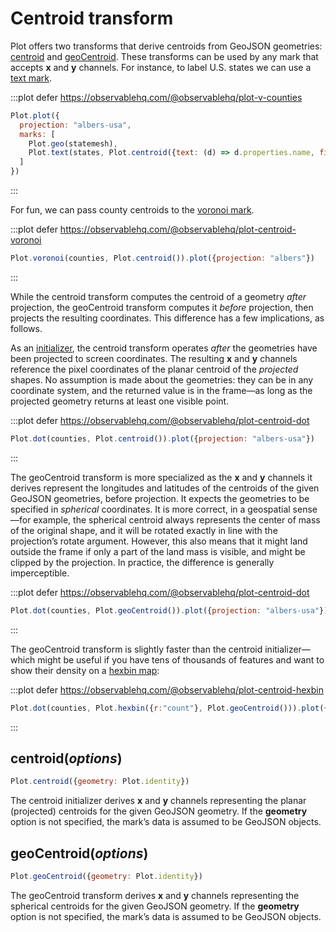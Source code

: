 <script setup>

import * as Plot from "@observablehq/plot";
import * as d3 from "d3";
import * as topojson from "topojson-client";
import {computed, shallowRef, onMounted} from "vue";

const us = shallowRef(null);
const countymesh = computed(() => us.value ? topojson.mesh(us.value, us.value.objects.counties) : {type: null});
const statemesh = computed(() => us.value ? topojson.mesh(us.value, us.value.objects.states) : {type: null});
const states = computed(() => us.value ? topojson.feature(us.value, us.value.objects.states).features : []);
const counties = computed(() => us.value ? topojson.feature(us.value, us.value.objects.counties).features : []);

onMounted(() => {
  d3.json("../data/us-counties-10m.json").then((data) => (us.value = data));
});

</script>

# Centroid transform

Plot offers two transforms that derive centroids from GeoJSON geometries: [centroid](#centroid-options) and [geoCentroid](#geocentroid-options). These transforms can be used by any mark that accepts **x** and **y** channels. For instance, to label U.S. states we can use a [text mark](../marks/text.md).

:::plot defer https://observablehq.com/@observablehq/plot-v-counties
```js
Plot.plot({
  projection: "albers-usa",
  marks: [
    Plot.geo(statemesh),
    Plot.text(states, Plot.centroid({text: (d) => d.properties.name, fill: "currentColor", stroke: "var(--vp-c-bg)"}))
  ]
})
```
:::

For fun, we can pass county centroids to the [voronoi mark](../marks/delaunay.md).

:::plot defer https://observablehq.com/@observablehq/plot-centroid-voronoi
```js
Plot.voronoi(counties, Plot.centroid()).plot({projection: "albers"})
```
:::

While the centroid transform computes the centroid of a geometry _after_ projection, the geoCentroid transform computes it _before_ projection, then projects the resulting coordinates. This difference has a few implications, as follows.

As an [initializer](../features/transforms.md#initializers), the centroid transform operates _after_ the geometries have been projected to screen coordinates. The resulting **x** and **y** channels reference the pixel coordinates of the planar centroid of the _projected_ shapes. No assumption is made about the geometries: they can be in any coordinate system, and the returned value is in the frame—as long as the projected geometry returns at least one visible point.

:::plot defer https://observablehq.com/@observablehq/plot-centroid-dot
```js
Plot.dot(counties, Plot.centroid()).plot({projection: "albers-usa"})
```
:::


The geoCentroid transform is more specialized as the **x** and **y** channels it derives represent the longitudes and latitudes of the centroids of the given GeoJSON geometries, before projection. It expects the geometries to be specified in _spherical_ coordinates. It is more correct, in a geospatial sense—for example, the spherical centroid always represents the center of mass of the original shape, and it will be rotated exactly in line with the projection’s rotate argument. However, this also means that it might land outside the frame if only a part of the land mass is visible, and might be clipped by the projection. In practice, the difference is generally imperceptible.

:::plot defer https://observablehq.com/@observablehq/plot-centroid-dot
```js
Plot.dot(counties, Plot.geoCentroid()).plot({projection: "albers-usa"})
```
:::

The geoCentroid transform is slightly faster than the centroid initializer—which might be useful if you have tens of thousands of features and want to show their density on a [hexbin map](../transforms/hexbin.md):

:::plot defer https://observablehq.com/@observablehq/plot-centroid-hexbin
```js
Plot.dot(counties, Plot.hexbin({r:"count"}, Plot.geoCentroid())).plot({projection: "albers"})
```
:::

## centroid(*options*)

```js
Plot.centroid({geometry: Plot.identity})
```

The centroid initializer derives **x** and **y** channels representing the planar (projected) centroids for the given GeoJSON geometry. If the **geometry** option is not specified, the mark’s data is assumed to be GeoJSON objects.

## geoCentroid(*options*)

```js
Plot.geoCentroid({geometry: Plot.identity})
```

The geoCentroid transform derives **x** and **y** channels representing the spherical centroids for the given GeoJSON geometry. If the **geometry** option is not specified, the mark’s data is assumed to be GeoJSON objects.
